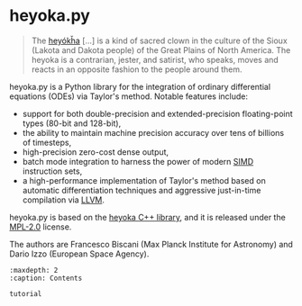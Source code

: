 # heyoka.py

> The [heyókȟa](https://en.wikipedia.org/wiki/Heyoka) \[\...\] is a kind
> of sacred clown in the culture of the Sioux (Lakota and Dakota people)
> of the Great Plains of North America. The heyoka is a contrarian,
> jester, and satirist, who speaks, moves and reacts in an opposite
> fashion to the people around them.

heyoka.py is a Python library for the integration of ordinary differential
equations (ODEs) via Taylor's method. Notable features include:

- support for both double-precision and extended-precision
  floating-point types (80-bit and 128-bit),
- the ability to maintain machine precision accuracy over tens of
  billions of timesteps,
- high-precision zero-cost dense output,
- batch mode integration to harness the power of modern
  [SIMD](https://en.wikipedia.org/wiki/SIMD) instruction sets,
- a high-performance implementation of Taylor's method based on
  automatic differentiation techniques and aggressive just-in-time
  compilation via [LLVM](https://llvm.org/).

heyoka.py is based on the [heyoka C++ library](https://github.com/bluescarni/heyoka),
and it is released under the [MPL-2.0](https://www.mozilla.org/en-US/MPL/2.0/FAQ/) license.

The authors are Francesco Biscani (Max Planck Institute for Astronomy) and Dario Izzo (European Space Agency).

```{toctree}
:maxdepth: 2
:caption: Contents

tutorial
```
